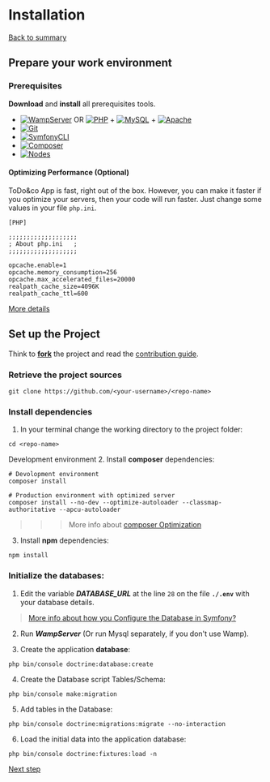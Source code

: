 # Installation

[Back to summary](../index.md)

## Prepare your work environment
### Prerequisites
**Download** and **install** all prerequisites tools.
* [![WampServer](https://img.shields.io/badge/WampServer-v3.2.0-F70094)](https://www.wampserver.com/) OR [![PHP](https://img.shields.io/badge/PHP-%3E%3D7.4.7-7377AD)](https://www.php.net/manual/fr/install.php) + [![MySQL](https://img.shields.io/badge/MySQL-v8.0.19-DF6900)](https://dev.mysql.com/downloads/mysql/#downloads) + [![Apache](https://img.shields.io/badge/Apache-v2.4.43-B72046)](https://httpd.apache.org/download.cgi)
* [![Git](https://img.shields.io/badge/Git-v2.27-E94E31)](https://git-scm.com/download)
* [![SymfonyCLI](https://img.shields.io/badge/Symfony-v4.4-000000)](https://symfony.com/download)
* [![Composer](https://img.shields.io/badge/Composer-v1.10.13-5F482F)](https://getcomposer.org/download)
* [![Nodes](https://img.shields.io/badge/Nodejs-v14.5.0-026E00)](https://nodejs.org)

#### Optimizing Performance (Optional)
ToDo&co App is fast, right out of the box. However, you can make it faster if you optimize your servers, then your code will run faster. Just change some values in your file ``php.ini``.

```shell
[PHP]

;;;;;;;;;;;;;;;;;;;
; About php.ini   ;
;;;;;;;;;;;;;;;;;;;

opcache.enable=1
opcache.memory_consumption=256
opcache.max_accelerated_files=20000
realpath_cache_size=4096K
realpath_cache_ttl=600
```

[More details](https://symfony.com/doc/current/performance.html "Symfony doc")

## Set up the Project
Think to [**fork**](https://docs.github.com/en/github/getting-started-with-github/fork-a-repo) the project and read the [contribution guide](contrib.html).

### Retrieve the project sources
```shell
git clone https://github.com/<your-username>/<repo-name>
```

### Install dependencies
1. In your terminal change the working directory to the project folder:
```shell
cd <repo-name>
```
Development environment
2. Install **composer** dependencies:
```shell 
# Devolopment environment
composer install

# Production environment with optimized server
composer install --no-dev --optimize-autoloader --classmap-authoritative --apcu-autoloader
```
>>>More info about [composer Optimization](https://getcomposer.org/doc/articles/autoloader-optimization.md)

3. Install **npm** dependencies:
```shell 
npm install
```

### Initialize the databases:
1. Edit the variable ***DATABASE_URL*** at the line ``28`` on the file **```./.env```** with your database details.
 
 > [More info about how you Configure the Database in Symfony?](https://symfony.com/doc/current/doctrine.html#configuring-the-database)
 
2. Run ***WampServer*** (Or run Mysql separately, if you don't use Wamp).

3. Create the application **database**: 
```shell 
php bin/console doctrine:database:create
```

4. Create the Database script Tables/Schema:
```shell
php bin/console make:migration
```

5. Add tables in the Database:
```shell 
php bin/console doctrine:migrations:migrate --no-interaction
```

6. Load the initial data into the application database:
```shell 
php bin/console doctrine:fixtures:load -n
```

[Next step](environments.html "Environments")